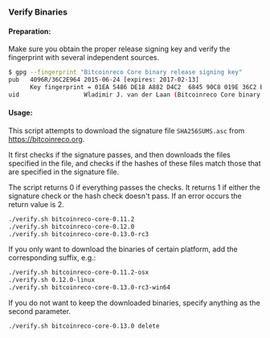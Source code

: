 ### Verify Binaries

#### Preparation:

Make sure you obtain the proper release signing key and verify the fingerprint with several independent sources.

```sh
$ gpg --fingerprint "Bitcoinreco Core binary release signing key"
pub   4096R/36C2E964 2015-06-24 [expires: 2017-02-13]
      Key fingerprint = 01EA 5486 DE18 A882 D4C2  6845 90C8 019E 36C2 E964
uid                  Wladimir J. van der Laan (Bitcoinreco Core binary release signing key) <laanwj@gmail.com>
```

#### Usage:

This script attempts to download the signature file `SHA256SUMS.asc` from https://bitcoinreco.org.

It first checks if the signature passes, and then downloads the files specified in the file, and checks if the hashes of these files match those that are specified in the signature file.

The script returns 0 if everything passes the checks. It returns 1 if either the signature check or the hash check doesn't pass. If an error occurs the return value is 2.


```sh
./verify.sh bitcoinreco-core-0.11.2
./verify.sh bitcoinreco-core-0.12.0
./verify.sh bitcoinreco-core-0.13.0-rc3
```

If you only want to download the binaries of certain platform, add the corresponding suffix, e.g.:

```sh
./verify.sh bitcoinreco-core-0.11.2-osx
./verify.sh 0.12.0-linux
./verify.sh bitcoinreco-core-0.13.0-rc3-win64
```

If you do not want to keep the downloaded binaries, specify anything as the second parameter.

```sh
./verify.sh bitcoinreco-core-0.13.0 delete
```
